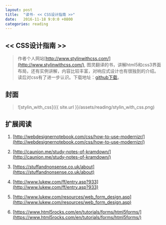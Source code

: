 ```yaml
---
layout: post
title:  "读书- << CSS设计指南 >>"
date:   2016-11-18 9:0:0 +0800
categories: reading
---
```


## << CSS设计指南 >>
>作者个人网站[http://www.stylinwithcss.com/](http://www.stylinwithcss.com/),
图灵翻译的书，讲解html5和css3界面布局，还有实例讲解，内容比较丰富，对响应式设计也有很独到的介绍。
读后对css有了进一步认识。下载地址：[github下载](https://github.com/robertzhai/ebooks/blob/master/h5/CSS%E8%AE%BE%E8%AE%A1%E6%8C%87%E5%8D%97.pdf)。  

## 封面
>![stylin_with_css]({{ site.url }}/assets/reading/stylin_with_css.png)


## 扩展阅读
1. [http://webdesignernotebook.com/css/how-to-use-modernizr/](http://webdesignernotebook.com/css/how-to-use-modernizr/)

2. [http://caunion.me/study-notes-of-kramdown/](http://caunion.me/study-notes-of-kramdown/)

3. [https://stuffandnonsense.co.uk/about](https://stuffandnonsense.co.uk/about)

4. [http://www.lukew.com/ff/entry.asp?933](http://www.lukew.com/ff/entry.asp?933)  

5. [http://www.lukew.com/resources/web_form_design.asp](http://www.lukew.com/resources/web_form_design.asp)

6. [https://www.html5rocks.com/en/tutorials/forms/html5forms/](https://www.html5rocks.com/en/tutorials/forms/html5forms/)